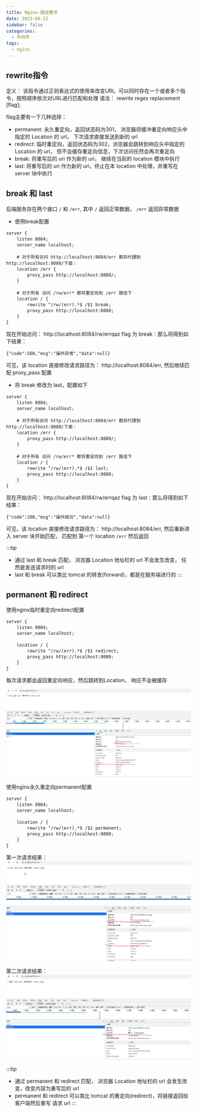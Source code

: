 ```yaml
---
title: Nginx-路径重写
date: 2023-08-22
sidebar: false
categories:
  - 中间件
tags:
  - nginx
---
```


## rewrite指令

定义： 该指令通过正则表达式的使用来改变URI。可以同时存在一个或者多个指令，按照顺序依次对URL进行匹配和处理
语法： rewrite regex replacement [flag];

flag主要有一下几种选择：

* permanent: 永久重定向，返回状态码为301， 浏览器将缓冲重定向响应头中指定的 Location 的 url， 下次请求直接发送到新的 url
* redirect: 临时重定向，返回状态码为302，浏览器会跳转到响应头中指定的 Location 的 url， 但不会缓存重定向信息，下次访问任然会再次重定向
* break: 将重写后的 uri 作为新的 uri， 继续在当前的 location 模块中执行
* last: 将重写后的 uri 作为新的 uri，终止在本 location 中处理，并重写在 server 块中执行

## break 和 last

后端服务存在两个接口 `/` 和 `/err`, 其中 `/` 返回正常数据， `/err` 返回异常数据

* 使用break配置

```
server {
    listen 8084;
    server_name localhost;

    # 对于所有访问 http://localhost:8084/err 都将代理到  http://localhost:8080/下面：
    location /err {
        proxy_pass http://localhost:8080/;
    }

    # 对于所有 访问 /rw/err* 都将重定向到 /err 路径下
    location / {
        rewrite ^/rw/(err).*$ /$1 break;
        proxy_pass http://localhost:8080;
    }
}
```

现在开始访问： http://localhost:8084/rw/errqaz
flag 为 break：那么将得到如下结果：

```
{"code":500,"msg":"操作异常","data":null}
```

可见，该 location 直接修改请求路径为： http://localhost:8084/err, 然后继续匹配 proxy_pass 配置

* 将 break 修改为 last，配置如下

```
server {
    listen 8084;
    server_name localhost;

    # 对于所有访问 http://localhost:8084/err 都将代理到  http://localhost:8080/下面：
    location /err {
        proxy_pass http://localhost:8080/;
    }

    # 对于所有 访问 /rw/err* 都将重定向到 /err 路径下
    location / {
        rewrite ^/rw/(err).*$ /$1 last;
        proxy_pass http://localhost:8080;
    }
}
```

现在开始访问： http://localhost:8084/rw/errqaz
flag 为 last：那么将得到如下结果：

```
{"code":200,"msg":"操作成功","data":null}
```

可见，该 location 直接修改请求路径为： http://localhost:8084/err, 然后重新进入 server 块开始匹配， 匹配到 第一个
location `/err` 然后返回

:::tip
* 通过 last 和 break 匹配， 浏览器 Location 地址栏的 url 不会发生改变， 任然是发送请求时的 url
* last 和 break 可以类比 tomcat 的转发(forward)，都是在服务端进行的
:::

## permanent 和 redirect

使用nginx临时重定向redirect配置

```
server {
    listen 8084;
    server_name localhost;

    location / {
        rewrite ^/rw/(err).*$ /$1 redirect;
        proxy_pass http://localhost:8080;
    }
}
```

每次请求都会返回重定向响应，然后跳转到Location， 响应不会被缓存

![nginx临时重定向解析结果](https://raw.githubusercontent.com/378752389/image-bed/main/king-note/nginx临时重定向解析结果.png)


使用nginx永久重定向permanent配置

```
server {
    listen 8084;
    server_name localhost;

    location / {
        rewrite ^/rw/(err).*$ /$1 permanent;
        proxy_pass http://localhost:8080;
    }
}
```

第一次请求结果：
![nginx永久重定向第一次请求解析结果](https://raw.githubusercontent.com/378752389/image-bed/main/king-note/nginx永久重定向第一次请求解析结果.png)


第二次请求结果：
![nginx永久重定向第二次请求解析结果](https://raw.githubusercontent.com/378752389/image-bed/main/king-note/nginx永久重定向第二次请求解析结果.png)



:::tip
* 通过 permanent 和 redirect 匹配， 浏览器 Location 地址栏的 url 会发生改变，改变内容为重写后的 url
* permanent 和 redirect 可以类比 tomcat 的重定向(redirect)，将链接返回给客户端然后重写 请求 url
:::
